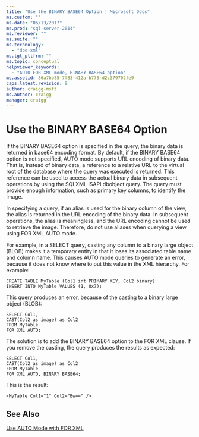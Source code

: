 ```yaml
---
title: "Use the BINARY BASE64 Option | Microsoft Docs"
ms.custom: ""
ms.date: "06/13/2017"
ms.prod: "sql-server-2014"
ms.reviewer: ""
ms.suite: ""
ms.technology: 
  - "dbe-xml"
ms.tgt_pltfrm: ""
ms.topic: conceptual
helpviewer_keywords: 
  - "AUTO FOR XML mode, BINARY BASE64 option"
ms.assetid: 86a7bb85-7f83-412a-b775-d2c379702fe9
caps.latest.revision: 9
author: craigg-msft
ms.author: craigg
manager: craigg
---
```

# Use the BINARY BASE64 Option
  If the BINARY BASE64 option is specified in the query, the binary data is returned in base64 encoding format. By default, if the BINARY BASE64 option is not specified, AUTO mode supports URL encoding of binary data. That is, instead of binary data, a reference to a relative URL to the virtual root of the database where the query was executed is returned. This reference can be used to access the actual binary data in subsequent operations by using the SQLXML ISAPI dbobject query. The query must provide enough information, such as primary key columns, to identify the image.  
  
 In specifying a query, if an alias is used for the binary column of the view, the alias is returned in the URL encoding of the binary data. In subsequent operations, the alias is meaningless, and the URL encoding cannot be used to retrieve the image. Therefore, do not use aliases when querying a view using FOR XML AUTO mode.  
  
 For example, in a SELECT query, casting any column to a binary large object (BLOB) makes it a temporary entity in that it loses its associated table name and column name. This causes AUTO mode queries to generate an error, because it does not know where to put this value in the XML hierarchy. For example:  
  
```  
CREATE TABLE MyTable (Col1 int PRIMARY KEY, Col2 binary)  
INSERT INTO MyTable VALUES (1, 0x7);  
```  
  
 This query produces an error, because of the casting to a binary large object (BLOB):  
  
```  
SELECT Col1,  
CAST(Col2 as image) as Col2  
FROM MyTable  
FOR XML AUTO;  
```  
  
 The solution is to add the BINARY BASE64 option to the FOR XML clause. If you remove the casting, the query produces the results as expected:  
  
```  
SELECT Col1,  
CAST(Col2 as image) as Col2  
FROM MyTable  
FOR XML AUTO, BINARY BASE64;  
```  
  
 This is the result:  
  
```  
<MyTable Col1="1" Col2="Bw==" />  
```  
  
## See Also  
 [Use AUTO Mode with FOR XML](use-auto-mode-with-for-xml.md)  
  
  
